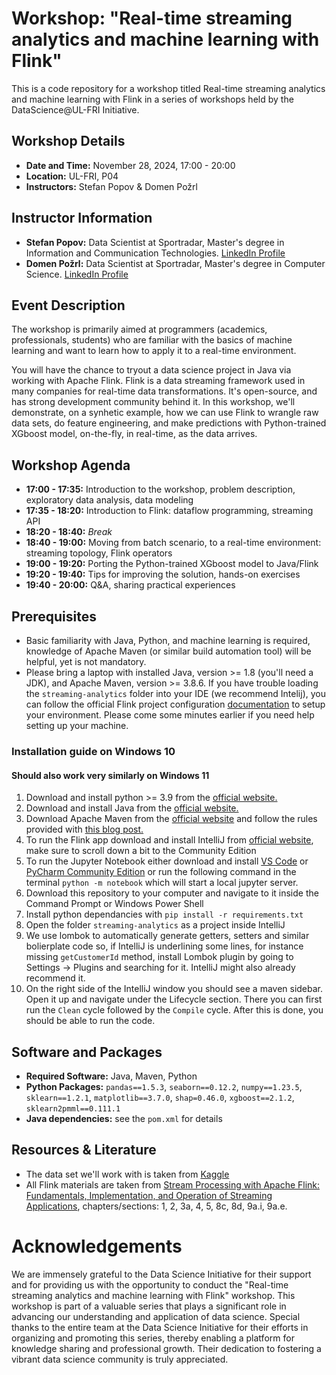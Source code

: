 # Workshop: "Real-time streaming analytics and machine learning with Flink"

This is a code repository for a workshop titled Real-time streaming analytics and machine learning with Flink in a series of workshops held by the DataScience@UL-FRI Initiative.

## Workshop Details
- **Date and Time:** November 28, 2024, 17:00 - 20:00
- **Location:** UL-FRI, P04
- **Instructors:** Stefan Popov & Domen Požrl

## Instructor Information
- **Stefan Popov:** Data Scientist at Sportradar, Master's degree in Information and Communication Technologies. [LinkedIn Profile](https://www.linkedin.com/in/popovstefan/)
- **Domen Požrl:** Data Scientist at Sportradar, Master's degree in Computer Science. [LinkedIn Profile](https://www.linkedin.com/in/domen-po%C5%BErl-665692326/)

## Event Description
The workshop is primarily aimed at programmers (academics, professionals, students) who are familiar with the basics of machine learning and want to learn how to apply it to a real-time environment. 

You will have the chance to tryout a data science project in Java via working with Apache Flink. Flink is a data streaming framework used in many companies for real-time data transformations. It's open-source, and has strong development community behind it. In this workshop, we'll demonstrate, on a synhetic example, how we can use Flink to wrangle raw data sets, do feature engineering, and make predictions with Python-trained XGboost model, on-the-fly, in real-time, as the data arrives.

## Workshop Agenda
- **17:00 - 17:35:** Introduction to the workshop, problem description, exploratory data analysis, data modeling
- **17:35 - 18:20:** Introduction to Flink: dataflow programming, streaming API
- **18:20 - 18:40:** _Break_
- **18:40 - 19:00:** Moving from batch scenario, to a real-time environment: streaming topology, Flink operators
- **19:00 - 19:20:** Porting the Python-trained XGboost model to Java/Flink
- **19:20 - 19:40:** Tips for improving the solution, hands-on exercises
- **19:40 - 20:00:** Q&A, sharing practical experiences 

## Prerequisites
- Basic familiarity with Java, Python, and machine learning is required, knowledge of Apache Maven (or similar build automation tool) will be helpful, yet is not mandatory.
- Please bring a laptop with installed Java, version >= 1.8 (you'll need a JDK), and Apache Maven, version >= 3.8.6. If you have trouble loading the `streaming-analytics` folder into your IDE (we recommend Intelij), you can follow the official Flink project configuration [documentation](https://nightlies.apache.org/flink/flink-docs-release-1.20/docs/dev/configuration/overview/) to setup your environment. Please come some minutes earlier if you need help setting up your machine.

### Installation guide on Windows 10
#### Should also work very similarly on Windows 11
1. Download and install python >= 3.9 from the [official website.](https://www.python.org/downloads/)
2. Download and install Java from the [official website.](https://www.java.com/en/download/manual.jsp)
3. Download Apache Maven from the [official website](https://maven.apache.org/download.cgi) and follow the rules provided with [this blog post.](https://phoenixnap.com/kb/install-maven-windows)
4. To run the Flink app download and install IntelliJ from [official website](https://www.jetbrains.com/idea/download/?section=windows), make sure to scroll down a bit to the Community Edition
5. To run the Jupyter Notebook either download and install [VS Code](https://code.visualstudio.com/) or [PyCharm Community Edition](https://www.jetbrains.com/pycharm/download/?section=windows) or run the following command in the terminal `python -m notebook` which will start a local jupyter server. 
6. Download this repository to your computer and navigate to it inside the Command Prompt or Windows Power Shell
7. Install python dependancies with `pip install -r requirements.txt`
8. Open the folder `streaming-analytics` as a project inside IntelliJ
9. We use lombok to automatically generate getters, setters and similar bolierplate code so, if IntelliJ is underlining some lines, for instance missing `getCustomerId` method, install Lombok plugin by going to Settings -> Plugins and searching for it. IntelliJ might also already recommend it.
10. On the right side of the IntelliJ window you should see a maven sidebar. Open it up and navigate under the Lifecycle section. There you can first run the `Clean` cycle followed by the `Compile` cycle. After this is done, you should be able to run the code. 


## Software and Packages
- **Required Software:** Java, Maven, Python
- **Python Packages:** `pandas==1.5.3`, `seaborn==0.12.2`, `numpy==1.23.5`, `sklearn==1.2.1`, `matplotlib==3.7.0`, `shap=0.46.0`, `xgboost==2.1.2`, `sklearn2pmml==0.111.1`
- **Java dependencies:** see the `pom.xml` for details

## Resources & Literature
- The data set we'll work with is taken from [Kaggle](https://www.kaggle.com/datasets/jahnavipaliwal/customer-feedback-and-satisfaction/)
- All Flink materials are taken from [Stream Processing with Apache Flink: Fundamentals, Implementation, and Operation of Streaming Applications](https://www.amazon.com/Stream-Processing-Apache-Flink-Implementation/dp/149197429X), chapters/sections: 1, 2, 3a, 4, 5, 8c, 8d, 9a.i, 9a.e.

# Acknowledgements

We are immensely grateful to the Data Science Initiative for their support and for providing us with the opportunity to conduct the "Real-time streaming analytics and machine learning with Flink" workshop. This workshop is part of a valuable series that plays a significant role in advancing our understanding and application of data science. Special thanks to the entire team at the Data Science Initiative for their efforts in organizing and promoting this series, thereby enabling a platform for knowledge sharing and professional growth. Their dedication to fostering a vibrant data science community is truly appreciated.